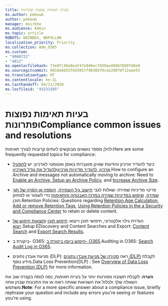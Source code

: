 ```yaml
---
title: בעיות תאימות נפוצות ופתרונות
ms.author: pebaum
author: pebaum
manager: mnirkhe
ms.audience: Admin
ms.topic: article
ROBOTS: NOINDEX, NOFOLLOW
localization_priority: Priority
ms.collection: Adm_O365
ms.custom:
- "9000722"
- "4812"
ms.openlocfilehash: f3e8fc56e0eaf47e946ecf039aa49467689fd8e0
ms.sourcegitcommit: 6010e6b55f6d3057f9038979cda3987df12aae93
ms.translationtype: HT
ms.contentlocale: he-IL
ms.lasthandoff: 04/11/2020
ms.locfileid: "43231585"
---
```

# <a name="compliance-common-issues-and-resolutions"></a><span data-ttu-id="206c1-102">בעיות תאימות נפוצות ופתרונות</span><span class="sxs-lookup"><span data-stu-id="206c1-102">Compliance common issues and resolutions</span></span>

<span data-ttu-id="206c1-103">להלן מספר נושאים מבוקשים לעתים קרובות לצורך תאימות:</span><span class="sxs-lookup"><span data-stu-id="206c1-103">Here are some frequently requested topics for compliance:</span></span>

- <span data-ttu-id="206c1-104">כיצד להגדיר ארכיון והודעות שאינן מועברות באופן אוטומטי לארכיון: יש [להפעיל ארכיון, להגדיר מדיניות ארכיון](https://docs.microsoft.com/microsoft-365/compliance/enable-archive-mailboxes?view=o365-worldwide)ו[להגדיל את גודל הארכיון](https://docs.microsoft.com/microsoft-365/compliance/enable-unlimited-archiving?view=o365-worldwide).</span><span class="sxs-lookup"><span data-stu-id="206c1-104">How to configure an Archive and messages not automatically moving to archive: Need to [Enable an Archive, Setup an Archive Policy](https://docs.microsoft.com/microsoft-365/compliance/enable-archive-mailboxes?view=o365-worldwide), and [Increase Archive Size](https://docs.microsoft.com/microsoft-365/compliance/enable-unlimited-archiving?view=o365-worldwide).</span></span>

- <span data-ttu-id="206c1-105">פריטי מדיניות שמירה: שאלות לגבי [חישוב גיל השמירה](https://docs.microsoft.com/exchange/security-and-compliance/messaging-records-management/retention-age), [הוספה או הסרה של תגי שמירה](https://docs.microsoft.com/exchange/security-and-compliance/messaging-records-management/add-or-remove-retention-tags), [שימוש במדיניות שמירה במרכז האבטחה והתאימות](https://docs.microsoft.com/microsoft-365/compliance/retention-policies?view=o365-worldwide) כדי לשמור או למחוק תוכן.</span><span class="sxs-lookup"><span data-stu-id="206c1-105">Retention Policies: Questions regarding [Retention Age Calculation](https://docs.microsoft.com/exchange/security-and-compliance/messaging-records-management/retention-age), [Add or remove Retention Tags](https://docs.microsoft.com/exchange/security-and-compliance/messaging-records-management/add-or-remove-retention-tags), [Using Retention Policies in the a Security and Compliance Center](https://docs.microsoft.com/microsoft-365/compliance/retention-policies?view=o365-worldwide) to retain or delete content.</span></span>

- <span data-ttu-id="206c1-106">הגדרת גילוי אלקטרוני, חיפושי תוכן וייצוא: [חיפוש תוכן](https://docs.microsoft.com/microsoft-365/compliance/search-for-content?view=o365-worldwide) ו[תוצאות חיפוש של ייצוא](https://docs.microsoft.com/microsoft-365/compliance/export-search-results?view=o365-worldwide).</span><span class="sxs-lookup"><span data-stu-id="206c1-106">Setup EDiscovery and Content Searches and Export: [Content Search](https://docs.microsoft.com/microsoft-365/compliance/search-for-content?view=o365-worldwide) and [Export Search Results](https://docs.microsoft.com/microsoft-365/compliance/export-search-results?view=o365-worldwide).</span></span>

- <span data-ttu-id="206c1-107">ביקורת ב- O365: [חיפוש ביומן ביקורת ב- O365](https://docs.microsoft.com/microsoft-365/compliance/search-the-audit-log-in-security-and-compliance?view=o365-worldwide).</span><span class="sxs-lookup"><span data-stu-id="206c1-107">Auditing in O365: [Search Audit Log in O365](https://docs.microsoft.com/microsoft-365/compliance/search-the-audit-log-in-security-and-compliance?view=o365-worldwide).</span></span>

- <span data-ttu-id="206c1-108">מניעת אובדן נתונים (DLP): ראה [סקירה של מניעת אובדן נתונים (DLP)](https://docs.microsoft.com/microsoft-365/compliance/data-loss-prevention-policies?view=o365-worldwide) לקבלת מידע נוסף.</span><span class="sxs-lookup"><span data-stu-id="206c1-108">Data Loss Prevention(DLP) : See [Overview of Data Loss Prevention (DLP)](https://docs.microsoft.com/microsoft-365/compliance/data-loss-prevention-policies?view=o365-worldwide) for more information.</span></span>

<span data-ttu-id="206c1-109">**הערה**: לקבלת תשובה מפורטת יותר על בעיית תאימות, נסה לנסח בקצרה שוב את השאלה שלך ולכלול את השגיאות שאתה רואה או את התכונות שבהן אתה משתמש.</span><span class="sxs-lookup"><span data-stu-id="206c1-109">**Note**: For a more specific answer about a compliance issue, briefly rephrase your question and include any errors you're seeing or features you're using.</span></span>
